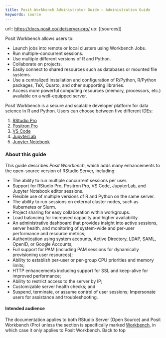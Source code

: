 ```yaml
---
title: Posit Workbench Administrator Guide – Administration Guide
keywords: source
---
```


url:: https://docs.posit.co/ide/server-pro/
up: [[sources]]

Posit Workbench allows users to:

* Launch jobs into remote or local clusters using Workbench Jobs.
* Run multiple-concurrent sessions.
* Use multiple different versions of R and Python.
* Collaborate on projects.
* Easily connect to shared resources such as databases or mounted file systems.
* Use a centralized installation and configuration of R/Python, R/Python packages, TeX, Quarto, and other supporting libraries.
* Access more powerful computing resources (memory, processors, etc.) available on a well-equipped server.

Posit Workbench is a secure and scalable developer platform for data science in R and Python. Users can choose between five different IDEs:

1. [RStudio Pro](https://docs.posit.co/ide/server-pro/user/rstudio-pro/getting-started/)
2. [Positron Pro](https://docs.posit.co/ide/server-pro/user/positron/getting-started/)
3. [VS Code](https://code.visualstudio.com)
4. [JupyterLab](https://jupyterlab.readthedocs.io/en/stable/)
5. [Jupyter Notebook](https://jupyter-notebook.readthedocs.io/en/latest/)

### About this guide

This guide describes *Posit Workbench*, which adds many enhancements to the open-source version of RStudio Server, including:

* The ability to run multiple concurrent sessions per user.
* Support for RStudio Pro, Positron Pro, VS Code, JupyterLab, and Jupyter Notebook editor sessions.
* Flexible use of multiple versions of R and Python on the same server.
* The ability to run sessions on external cluster nodes, such as Kubernetes or Slurm.
* Project sharing for easy collaboration within workgroups.
* Load balancing for increased capacity and higher availability.
* An administrative dashboard that provides insight into active sessions, server health, and monitoring of system-wide and per-user performance and resource metrics;
* Authentication using system accounts, Active Directory, LDAP, SAML, OpenID, or Google Accounts;
* Full support for PAM (including PAM sessions for dynamically provisioning user resources);
* Ability to establish per-user or per-group CPU priorities and memory limits;
* HTTP enhancements including support for SSL and keep-alive for improved performance;
* Ability to restrict access to the server by IP;
* Customizable server health checks; and
* Suspend, terminate, or assume control of user sessions; Impersonate users for assistance and troubleshooting.

#### Intended audience

The documentation applies to both RStudio Server (Open Source) and Posit Workbench (Pro) unless the section is specifically marked [Workbench](https://docs.posit.co/ide/server-pro/#intended-audience "This feature is only available with Posit Workbench."), in which case it only applies to Posit Workbench.
Back to top
